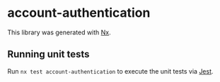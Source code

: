 # account-authentication

This library was generated with [Nx](https://nx.dev).

## Running unit tests

Run `nx test account-authentication` to execute the unit tests via [Jest](https://jestjs.io).
